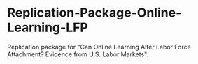 # Replication-Package-Online-Learning-LFP
Replication package for "Can Online Learning Alter Labor Force Attachment? Evidence from U.S. Labor Markets".
